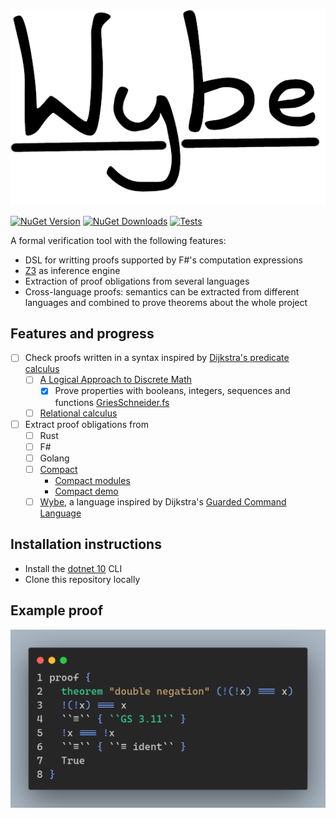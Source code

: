![Wybe](./documents/images/wybe_logo.png)

[![NuGet Version][NuGet Version Shield]][Wybe NuGet]
[![NuGet Downloads][NuGet Downloads Shield]][Wybe NuGet]
[![Tests][Wybe Tests Shield]][GitHub Actions]

A formal verification tool with the following features:

- DSL for writting proofs supported by F#'s computation expressions
- [Z3][Z3] as inference engine
- Extraction of proof obligations from several languages
- Cross-language proofs: semantics can be extracted from different languages and combined to prove theorems about the whole project

## Features and progress

- [ ] Check proofs written in a syntax inspired by [Dijkstra's predicate calculus][EWD1300]
  - [ ] [A Logical Approach to Discrete Math][LADM]
    - [x] Prove properties with booleans, integers, sequences and functions [GriesSchneider.fs](./Prover/GriesSchneider.fs)
  - [ ] [Relational calculus](./documents/calc_collection.pdf)

- [ ] Extract proof obligations from
  - [ ] Rust
  - [ ] F#
  - [ ] Golang
  - [ ] [Compact][Compact Docs]
    - [Compact modules](./Prover/LanguageServices/Compact/)
    - [Compact demo](./Test/CompactTest.fs)
  - [ ] [Wybe](./Prover/LanguageServices/Wybe/README.md), a language inspired by Dijkstra's [Guarded Command Language][GCL]

## Installation instructions

- Install the [dotnet 10](https://dotnet.microsoft.com/en-us/download) CLI
- Clone this repository locally

## Example proof

![Double Negation](./documents/images/double_negation.png)

[EWD1300]: https://www.cs.utexas.edu/users/EWD/transcriptions/EWD13xx/EWD1300.html
[LADM]: https://books.google.de/books/about/A_Logical_Approach_to_Discrete_Math.html?id=ZWTDQ6H6gsUC
[Z3]: https://github.com/Z3Prover/z3

[Wybe NuGet]: https://www.nuget.org/packages/Wybe
[GitHub Actions]: https://github.com/lamg/wybe/actions
[NuGet Version Shield]: https://img.shields.io/nuget/v/Wybe?style=flat-square
[NuGet Downloads Shield]: https://img.shields.io/nuget/dt/Wybe?style=flat-square
[Wybe Tests Shield]: https://img.shields.io/github/actions/workflow/status/lamg/wybe/test.yml?style=flat-square&label=tests

[Compact Docs]: https://docs.midnight.network/develop/reference/compact

[GCL]: https://en.wikipedia.org/wiki/Guarded_Command_Language
